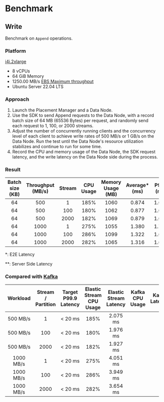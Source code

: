 # Benchmark

## Write

Benchmark on `Append` operations.

### Platform

[i4i.2xlarge](https://aws.amazon.com/ec2/instance-types/i4i/#Product_Details)
- 8 vCPUs
- 64 GiB Memory
- 1250.00 MB/s [EBS Maximum throughput](https://docs.aws.amazon.com/AWSEC2/latest/UserGuide/ebs-optimized.html#current-storage-optimized)
- Ubuntu Server 22.04 LTS

### Approach

1. Launch the Placement Manager and a Data Node.
2. Use the SDK to send Append requests to the Data Node, with a record batch size of 64 MB (65536 Bytes) per request, and randomly send each request to 1, 100, or 2000 streams.
3. Adjust the number of concurrently running clients and the concurrency level of each client to achieve write rates of 500 MB/s or 1 GB/s on the Data Node. Run the test until the Data Node's resource utilization stabilizes and continue to run for some time.
4. Record the CPU and memory usage of the Data Node, the SDK request latency, and the write latency on the Data Node side during the process.

### Result

| Batch size (KB) | Throughput (MB/s) | Stream | CPU Usage | Memory Usage (MB) | Average* (ms) | P95* (ms) | P99* (ms) | P99.9* (ms) | Average** (us) | P95** (us) | P99** (us) | P99.9** (us) |
| :--: | :--: | :--: | :--: | :--: | :---: | :---: | :---: | :---: | :--: | :--: | :--: | :--: |
| 64   | 500  | 1    | 185% | 1060 | 0.874 | 1.002 | 2.075 | 7.381 | 189  | 296  | 399  | 1803 |
| 64   | 500  | 100  | 180% | 1062 | 0.877 | 1.006 | 1.976 | 7.152 | 188  | 297  | 394  | 1694 |
| 64   | 500  | 2000 | 182% | 1069 | 0.879 | 1.011 | 1.927 | 7.176 | 191  | 299  | 399  | 1781 |
| 64   | 1000 | 1    | 275% | 1055 | 1.380 | 1.798 | 4.051 | 7.537 | 327  | 534  | 864  | 3870 |
| 64   | 1000 | 100  | 286% | 1099 | 1.322 | 1.675 | 3.949 | 7.799 | 364  | 592  | 977  | 4345 |
| 64   | 1000 | 2000 | 282% | 1065 | 1.316 | 1.669 | 3.654 | 6.693 | 359  | 589  | 1019 | 3888 |

\*: E2E Latency

\**: Server Side Latency

### Compared with [Kafka](https://github.com/apache/kafka)

| Workload  | Stream / Partition | Target P99.9 Latency | Elastic Stream<br />CPU Usage | Elastic Stream<br />Latency | Kafka<br />CPU Usage | Kafka<br />Latency |
| :-------: | :--: | :-----: | :--: | :------: | :--: | :-------: |
| 500 MB/s  | 1    | < 20 ms | 185% | 2.075 ms |      |           |
| 500 MB/s  | 100  | < 20 ms | 180% | 1.976 ms |      |           |
| 500 MB/s  | 2000 | < 20 ms | 182% | 1.927 ms |      |           |
| 1000 MB/s | 1    | < 20 ms | 275% | 4.051 ms |      |           |
| 1000 MB/s | 100  | < 20 ms | 286% | 3.949 ms |      |           |
| 1000 MB/s | 2000 | < 20 ms | 282% | 3.654 ms |      |           |
